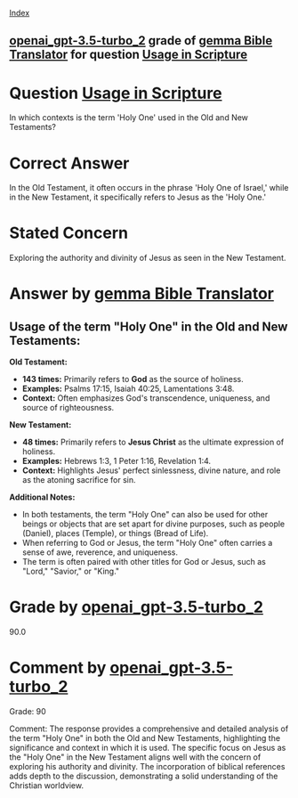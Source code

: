 
[Index](../../../../index.md)
## [openai_gpt-3.5-turbo_2](../../../grading_models/openai_gpt-3.5-turbo_2.md) grade of [gemma Bible Translator](../../../answering_models/gemma_Bible_Translator.md) for question [Usage in Scripture](../../../questions/Usage_in_Scripture.md)

# Question [Usage in Scripture](../../../questions/Usage_in_Scripture.md)
In which contexts is the term 'Holy One' used in the Old and New Testaments?

# Correct Answer
In the Old Testament, it often occurs in the phrase 'Holy One of Israel,' while in the New Testament, it specifically refers to Jesus as the 'Holy One.'

# Stated Concern
Exploring the authority and divinity of Jesus as seen in the New Testament.

# Answer by [gemma Bible Translator](../../../answering_models/gemma_Bible_Translator.md)
## Usage of the term "Holy One" in the Old and New Testaments:

**Old Testament:**

* **143 times:** Primarily refers to **God** as the source of holiness.
* **Examples:** Psalms 17:15, Isaiah 40:25, Lamentations 3:48.
* **Context:** Often emphasizes God's transcendence, uniqueness, and source of righteousness.

**New Testament:**

* **48 times:** Primarily refers to **Jesus Christ** as the ultimate expression of holiness.
* **Examples:** Hebrews 1:3, 1 Peter 1:16, Revelation 1:4.
* **Context:** Highlights Jesus' perfect sinlessness, divine nature, and role as the atoning sacrifice for sin.

**Additional Notes:**

* In both testaments, the term "Holy One" can also be used for other beings or objects that are set apart for divine purposes, such as people (Daniel), places (Temple), or things (Bread of Life).
* When referring to God or Jesus, the term "Holy One" often carries a sense of awe, reverence, and uniqueness.
* The term is often paired with other titles for God or Jesus, such as "Lord," "Savior," or "King."

# Grade by [openai_gpt-3.5-turbo_2](../../../grading_models/openai_gpt-3.5-turbo_2.md)
90.0

# Comment by [openai_gpt-3.5-turbo_2](../../../grading_models/openai_gpt-3.5-turbo_2.md)
Grade: 90

Comment: The response provides a comprehensive and detailed analysis of the term "Holy One" in both the Old and New Testaments, highlighting the significance and context in which it is used. The specific focus on Jesus as the "Holy One" in the New Testament aligns well with the concern of exploring his authority and divinity. The incorporation of biblical references adds depth to the discussion, demonstrating a solid understanding of the Christian worldview.
